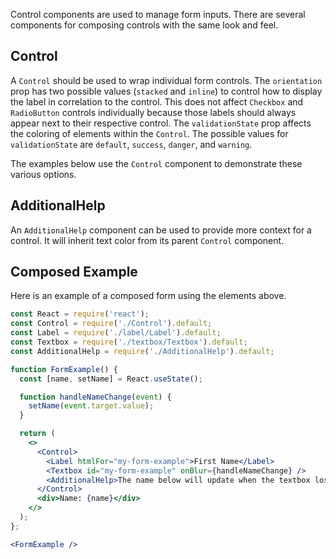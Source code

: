Control components are used to manage form inputs. There are several components for composing controls with the same look and feel.

## Control

A `Control` should be used to wrap individual form controls. The `orientation` prop has two possible values (`stacked` and `inline`) to control how to display the label in correlation to the control. This does not affect `Checkbox` and `RadioButton` controls individually because those labels should always appear next to their respective control. The `validationState` prop affects the coloring of elements within the `Control`. The possible values for `validationState` are `default`, `success`, `danger`, and `warning`.

The examples below use the `Control` component to demonstrate these various options.

## AdditionalHelp

An `AdditionalHelp` component can be used to provide more context for a control. It will inherit text color from its parent `Control` component.

## Composed Example

Here is an example of a composed form using the elements above.

```jsx
const React = require('react');
const Control = require('./Control').default;
const Label = require('./label/Label').default;
const Textbox = require('./textbox/Textbox').default;
const AdditionalHelp = require('./AdditionalHelp').default;

function FormExample() {
  const [name, setName] = React.useState();

  function handleNameChange(event) {
    setName(event.target.value);
  }

  return (
    <>
      <Control>
        <Label htmlFor="my-form-example">First Name</Label>
        <Textbox id="my-form-example" onBlur={handleNameChange} />
        <AdditionalHelp>The name below will update when the textbox loses focus.</AdditionalHelp>
      </Control>
      <div>Name: {name}</div>
    </>
  );
};

<FormExample />
```